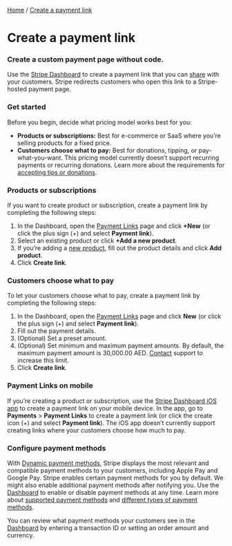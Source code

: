 [Home](https://platonsolm.github.io/StripeDocs-Documentation/) / [Create a payment link](#)
# Create a payment link

### Create a custom payment page without code.
Use the [Stripe Dashboard]() to create a payment link that you can [share]() with your customers. Stripe redirects customers who open this link to a Stripe-hosted payment page.

### Get started
Before you begin, decide what pricing model works best for you:
- **Products or subscriptions:** Best for e-commerce or SaaS where you’re selling products for a fixed price.
- **Customers choose what to pay:** Best for donations, tipping, or pay-what-you-want. This pricing model currently doesn’t support recurring payments or recurring donations. Learn more about the requirements for [accepting tips or donations]().

### Products or subscriptions
If you want to create product or subscription, create a payment link by completing the following steps:
1. In the Dashboard, open the [Payment Links]() page and click **+New** (or click the plus sign (+) and select **Payment link**).
2. Select an existing product or click **+Add a new product**.
3. If you’re adding a [new product](), fill out the product details and click **Add product**.
4. Click **Create link**.

### Customers choose what to pay
To let your customers choose what to pay, create a payment link by completing the following steps:
1. In the Dashboard, open the [Payment Links]() page and click **New** (or click the plus sign (+) and select **Payment link**).
2. Fill out the payment details.
3. (Optional) Set a preset amount.
4. (Optional) Set minimum and maximum payment amounts. By default, the maximum payment amount is 30,000.00 AED. [Contact]() support to increase this limit.
5. Click **Create link**.

### Payment Links on mobile
If you’re creating a product or subscription, use the [Stripe Dashboard iOS app]() to create a payment link on your mobile device. In the app, go to **Payments** > **Payment Links** to create a payment link (or click the create icon (+) and select **Payment link**). The iOS app doesn’t currently support creating links where your customers choose how much to pay.

### Configure payment methods
With [Dynamic payment methods](), Stripe displays the most relevant and compatible payment methods to your customers, including Apple Pay and Google Pay. Stripe enables certain payment methods for you by default. We might also enable additional payment methods after notifying you. Use the [Dashboard]() to enable or disable payment methods at any time. Learn more about [supported payment methods]() and [different types of payment methods]().

You can review what payment methods your customers see in the [Dashboard]() by entering a transaction ID or setting an order amount and currency.
